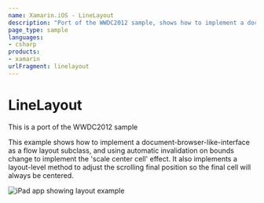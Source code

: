 ```yaml
---
name: Xamarin.iOS - LineLayout
description: "Port of the WWDC2012 sample, shows how to implement a document-browser-like-interface as a flow layout subclass..."
page_type: sample
languages:
- csharp
products:
- xamarin
urlFragment: linelayout
---
```

# LineLayout

This is a port of the WWDC2012 sample

This example shows how to implement a document-browser-like-interface
as a flow layout subclass, and using automatic invalidation on bounds
change to implement the 'scale center cell' effect. It also implements
a layout-level method to adjust the scrolling final position so the
final cell will always be centered.

![iPad app showing layout example](Screenshots/LineLayout.png)
